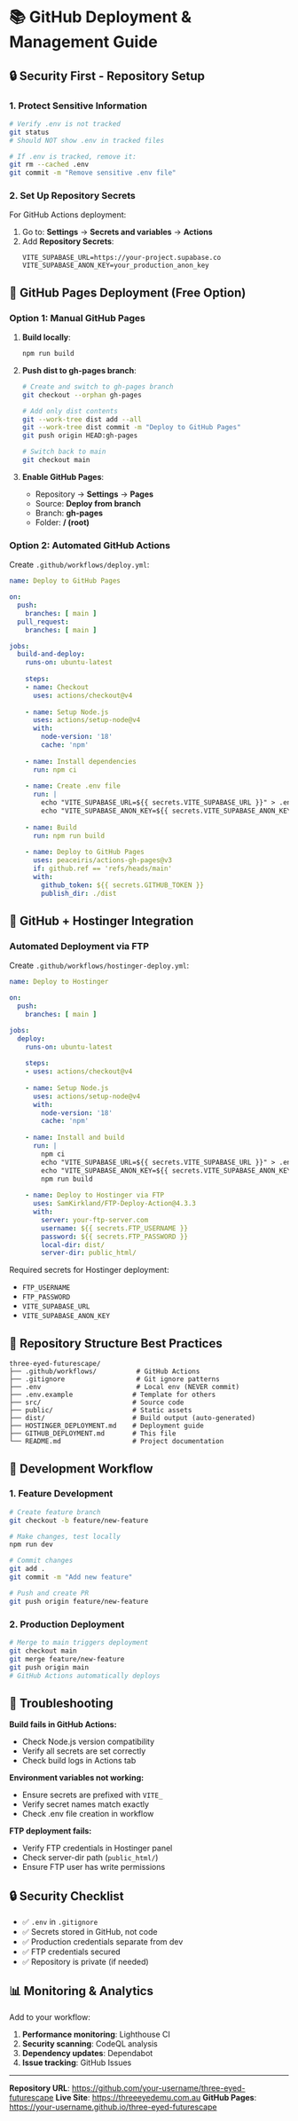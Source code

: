 # 📚 GitHub Deployment & Management Guide

## 🔒 Security First - Repository Setup

### 1. Protect Sensitive Information
```bash
# Verify .env is not tracked
git status
# Should NOT show .env in tracked files

# If .env is tracked, remove it:
git rm --cached .env
git commit -m "Remove sensitive .env file"
```

### 2. Set Up Repository Secrets
For GitHub Actions deployment:

1. Go to: **Settings** → **Secrets and variables** → **Actions**
2. Add **Repository Secrets**:
   ```
   VITE_SUPABASE_URL=https://your-project.supabase.co
   VITE_SUPABASE_ANON_KEY=your_production_anon_key
   ```

## 🚀 GitHub Pages Deployment (Free Option)

### Option 1: Manual GitHub Pages
1. **Build locally**:
   ```bash
   npm run build
   ```

2. **Push dist to gh-pages branch**:
   ```bash
   # Create and switch to gh-pages branch
   git checkout --orphan gh-pages
   
   # Add only dist contents
   git --work-tree dist add --all
   git --work-tree dist commit -m "Deploy to GitHub Pages"
   git push origin HEAD:gh-pages
   
   # Switch back to main
   git checkout main
   ```

3. **Enable GitHub Pages**:
   - Repository → **Settings** → **Pages**
   - Source: **Deploy from branch**
   - Branch: **gh-pages**
   - Folder: **/ (root)**

### Option 2: Automated GitHub Actions

Create `.github/workflows/deploy.yml`:

```yaml
name: Deploy to GitHub Pages

on:
  push:
    branches: [ main ]
  pull_request:
    branches: [ main ]

jobs:
  build-and-deploy:
    runs-on: ubuntu-latest
    
    steps:
    - name: Checkout
      uses: actions/checkout@v4
      
    - name: Setup Node.js
      uses: actions/setup-node@v4
      with:
        node-version: '18'
        cache: 'npm'
        
    - name: Install dependencies
      run: npm ci
      
    - name: Create .env file
      run: |
        echo "VITE_SUPABASE_URL=${{ secrets.VITE_SUPABASE_URL }}" > .env
        echo "VITE_SUPABASE_ANON_KEY=${{ secrets.VITE_SUPABASE_ANON_KEY }}" >> .env
        
    - name: Build
      run: npm run build
      
    - name: Deploy to GitHub Pages
      uses: peaceiris/actions-gh-pages@v3
      if: github.ref == 'refs/heads/main'
      with:
        github_token: ${{ secrets.GITHUB_TOKEN }}
        publish_dir: ./dist
```

## 🏢 GitHub + Hostinger Integration

### Automated Deployment via FTP

Create `.github/workflows/hostinger-deploy.yml`:

```yaml
name: Deploy to Hostinger

on:
  push:
    branches: [ main ]

jobs:
  deploy:
    runs-on: ubuntu-latest
    
    steps:
    - uses: actions/checkout@v4
    
    - name: Setup Node.js
      uses: actions/setup-node@v4
      with:
        node-version: '18'
        cache: 'npm'
        
    - name: Install and build
      run: |
        npm ci
        echo "VITE_SUPABASE_URL=${{ secrets.VITE_SUPABASE_URL }}" > .env
        echo "VITE_SUPABASE_ANON_KEY=${{ secrets.VITE_SUPABASE_ANON_KEY }}" >> .env
        npm run build
        
    - name: Deploy to Hostinger via FTP
      uses: SamKirkland/FTP-Deploy-Action@4.3.3
      with:
        server: your-ftp-server.com
        username: ${{ secrets.FTP_USERNAME }}
        password: ${{ secrets.FTP_PASSWORD }}
        local-dir: dist/
        server-dir: public_html/
```

Required secrets for Hostinger deployment:
- `FTP_USERNAME`
- `FTP_PASSWORD`
- `VITE_SUPABASE_URL`
- `VITE_SUPABASE_ANON_KEY`

## 📁 Repository Structure Best Practices

```
three-eyed-futurescape/
├── .github/workflows/          # GitHub Actions
├── .gitignore                  # Git ignore patterns
├── .env                        # Local env (NEVER commit)
├── .env.example               # Template for others
├── src/                       # Source code
├── public/                    # Static assets
├── dist/                      # Build output (auto-generated)
├── HOSTINGER_DEPLOYMENT.md    # Deployment guide
├── GITHUB_DEPLOYMENT.md       # This file
└── README.md                  # Project documentation
```

## 🔄 Development Workflow

### 1. Feature Development
```bash
# Create feature branch
git checkout -b feature/new-feature

# Make changes, test locally
npm run dev

# Commit changes
git add .
git commit -m "Add new feature"

# Push and create PR
git push origin feature/new-feature
```

### 2. Production Deployment
```bash
# Merge to main triggers deployment
git checkout main
git merge feature/new-feature
git push origin main
# GitHub Actions automatically deploys
```

## 🐛 Troubleshooting

**Build fails in GitHub Actions:**
- Check Node.js version compatibility
- Verify all secrets are set correctly
- Check build logs in Actions tab

**Environment variables not working:**
- Ensure secrets are prefixed with `VITE_`
- Verify secret names match exactly
- Check .env file creation in workflow

**FTP deployment fails:**
- Verify FTP credentials in Hostinger panel
- Check server-dir path (`public_html/`)
- Ensure FTP user has write permissions

## 🔒 Security Checklist

- ✅ `.env` in `.gitignore`
- ✅ Secrets stored in GitHub, not code
- ✅ Production credentials separate from dev
- ✅ FTP credentials secured
- ✅ Repository is private (if needed)

## 📊 Monitoring & Analytics

Add to your workflow:
1. **Performance monitoring**: Lighthouse CI
2. **Security scanning**: CodeQL analysis
3. **Dependency updates**: Dependabot
4. **Issue tracking**: GitHub Issues

---

**Repository URL**: https://github.com/your-username/three-eyed-futurescape
**Live Site**: https://threeeyedemu.com.au
**GitHub Pages**: https://your-username.github.io/three-eyed-futurescape